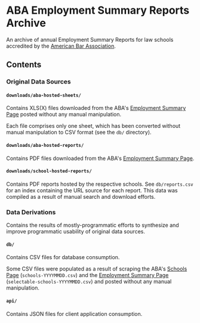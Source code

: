 # ABA Employment Summary Reports Archive

An archive of annual Employment Summary Reports for law schools accredited by the [American Bar Association](https://www.americanbar.org/).

## Contents

### Original Data Sources

#### `downloads/aba-hosted-sheets/`

Contains XLS(X) files downloaded from the ABA's [Employment Summary Page](http://employmentsummary.abaquestionnaire.org/) posted without any manual manipulation.

Each file comprises only one sheet, which has been converted without manual manipulation to CSV format (see the `db/` directory).

#### `downloads/aba-hosted-reports/`

Contains PDF files downloaded from the ABA's [Employment Summary Page](http://employmentsummary.abaquestionnaire.org/).

#### `downloads/school-hosted-reports/`

Contains PDF reports hosted by the respective schools. See `db/reports.csv` for an index containing the URL source for each report. This data was compiled as a result of manual search and download efforts.

### Data Derivations

Contains the results of mostly-programmatic efforts to synthesize and improve programmatic usability of original data sources.

#### `db/`

Contains CSV files for database consumption.

Some CSV files were populated as a result of scraping the ABA's [Schools Page](https://www.americanbar.org/groups/legal_education/resources/aba_approved_law_schools/official-guide-to-aba-approved-law-schools.html) (`schools-YYYYMMDD.csv`) and the [Employment Summary Page](http://employmentsummary.abaquestionnaire.org/) (`selectable-schools-YYYYMMDD.csv`) and posted without any manual manipulation.

#### `api/`

Contains JSON files for client application consumption.
